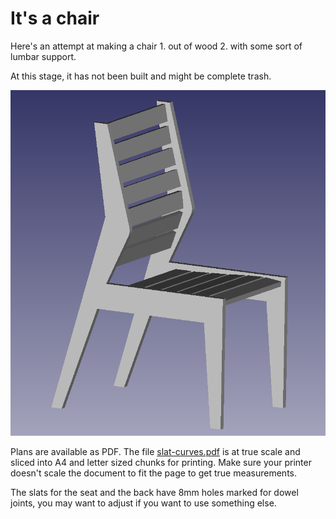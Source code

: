 # It's a chair

Here's an attempt at making a chair 1. out of wood 2. with some sort of lumbar support.

At this stage, it has not been built and might be complete trash.

![It looks like this](pics/office_chair.png)

Plans are available as PDF. The file [slat-curves.pdf]() is at true scale and sliced into A4 and letter sized chunks for printing. Make sure your printer doesn't scale the document to fit the page to get true measurements.

The slats for the seat and the back have 8mm holes marked for dowel joints, you may want to adjust if you want to use something else.
